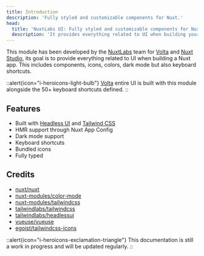 ```yaml
---
title: Introduction
description: 'Fully styled and customizable components for Nuxt.'
head:
  title: 'NuxtLabs UI: Fully styled and customizable components for Nuxt'
  description: 'It provides everything related to UI when building your Nuxt app. This includes components, icons, colors, dark mode but also keyboard shortcuts. Built with Headless UI and Tailwind CSS, published under MIT License.'
---
```


This module has been developed by the [NuxtLabs](https://nuxtlabs.com/) team for [Volta](https://volta.net) and [Nuxt Studio](https://nuxt.studio/), its goal is to provide everything related to UI when building a Nuxt app. This includes components, icons, colors, dark mode but also keyboard shortcuts.

::alert{icon="i-heroicons-light-bulb"}
[Volta](https://volta.net/) entire UI is built with this module alongside the 50+ keyboard shortcuts defined.
::

## Features

- Built with [Headless UI](https://headlessui.dev/) and [Tailwind CSS](https://tailwindcss.com/)
- HMR support through Nuxt App Config
- Dark mode support
- Keyboard shortcuts
- Bundled icons
- Fully typed

## Credits

- [nuxt/nuxt](https://github.com/nuxt/nuxt)
- [nuxt-modules/color-mode](https://github.com/nuxt-modules/color-mode)
- [nuxt-modules/tailwindcss](https://github.com/nuxt-modules/tailwindcss)
- [tailwindlabs/tailwindcss](https://github.com/tailwindlabs/tailwindcss)
- [tailwindlabs/headlessui](https://github.com/tailwindlabs/headlessui)
- [vueuse/vueuse](https://github.com/vueuse/vueuse)
- [egoist/tailwindcss-icons](https://github.com/egoist/tailwindcss-icons)

::alert{icon="i-heroicons-exclamation-triangle"}
This documentation is still a work in progress and will be updated regularly.
::
